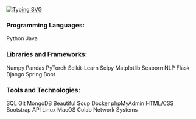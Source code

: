 [![Typing SVG](https://readme-typing-svg.herokuapp.com?color=%8900eb&lines=Julia+Mekhtieva)](https://git.io/typing-svg)

### Programming Languages:
Python Java

### Libraries and Frameworks:
Numpy Pandas PyTorch Scikit-Learn Scipy Matplotlib Seaborn NLP 
Flask Django Spring Boot


### Tools and Technologies:
SQL Git MongoDB Beautiful Soup Docker phpMyAdmin HTML/CSS Bootstrap API Linux MacOS Colab Network Systems

